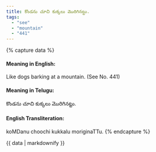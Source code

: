 ```yaml
---
title: కొండను చూచి కుక్కలు మొరిగినట్టు.
tags:
  - "see"
  - "mountain"
  - "441"
---
```


{% capture data %}
#### Meaning in English:
Like dogs barking at a mountain.
(See No. 441)

#### Meaning in Telugu:
కొండను చూచి కుక్కలు మొరిగినట్టు.

#### English Transliteration:
koMDanu choochi kukkalu moriginaTTu.
{% endcapture %}

<div class="notice">{{ data | markdownify }}</div>

